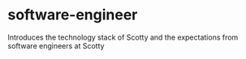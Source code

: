 # software-engineer
Introduces the technology stack of Scotty and the expectations from software engineers at Scotty
